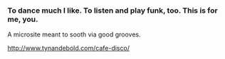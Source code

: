 ### To dance much I like. To listen and play funk, too. This is for me, you.

A microsite meant to sooth via good grooves.

http://www.tynandebold.com/cafe-disco/
